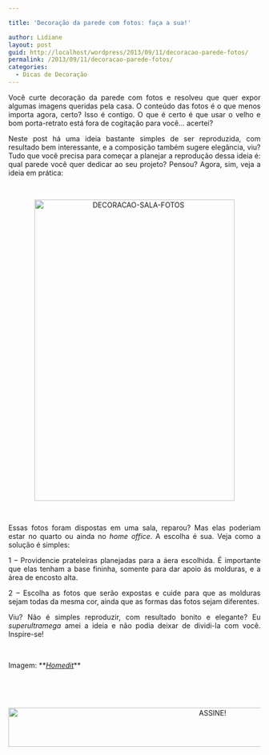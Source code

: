 ```yaml
---

title: 'Decoração da parede com fotos: faça a sua!'

author: Lidiane
layout: post
guid: http://localhost/wordpress/2013/09/11/decoracao-parede-fotos/
permalink: /2013/09/11/decoracao-parede-fotos/
categories:
  - Dicas de Decoração
---
```

<p style="text-align: justify;">
  Você curte decoração da parede com fotos e resolveu que quer expor algumas imagens queridas pela casa. O conteúdo das fotos é o que menos importa agora, certo? Isso é contigo. O que é certo é que usar o velho e bom porta-retrato está fora de cogitação para você… acertei?
</p>

<p style="text-align: justify;">
  <p style="text-align: justify;" align="justify">
    Neste post há uma ideia bastante simples de ser reproduzida, com resultado bem interessante, e a composição também sugere elegância, viu? Tudo que você precisa para começar a planejar a reprodução dessa ideia é: qual parede você quer dedicar ao seu projeto? Pensou? Agora, sim, veja a ideia em prática:
  </p>
  
  <p>
    &nbsp;
  </p>
  
  <p align="center">
    <a href="http://www.trololodemulher.com.br/blog/wp-content/uploads/2013/09/DECORACAO-SALA-FOTOS.jpg"><img class="alignnone size-full wp-image-9764" src="http://www.trololodemulher.com.br/blog/wp-content/uploads/2013/09/DECORACAO-SALA-FOTOS.jpg" alt="DECORACAO-SALA-FOTOS" width="400" height="600" /></a>
  </p>
  
  <p>
    &nbsp;
  </p>
  
  <p align="justify">
    Essas fotos foram dispostas em uma sala, reparou? Mas elas poderiam estar no quarto ou ainda no <em>home office</em>. A escolha é sua. Veja como a solução é simples:
  </p>
  
  <p align="justify">
    1 – Providencie prateleiras planejadas para a áera escolhida. É importante que elas tenham a base fininha, somente para dar apoio ás molduras, e a área de encosto alta.
  </p>
  
  <p align="justify">
    2 – Escolha as fotos que serão expostas e cuide para que as molduras sejam todas da mesma cor, ainda que as formas das fotos sejam diferentes.
  </p>
  
  <p align="justify">
    Viu? Não é simples reproduzir, com resultado bonito e elegante? Eu <em>superultramega </em>amei a ideia e não podia deixar de dividi-la com você. Inspire-se!
  </p>
  
  <p>
    &nbsp;
  </p>
  
  <p>
    Imagem: **<em><a href="http://www.homedit.com/" target="_blank">Homedit</a></em>**
  </p>
  
  <p>
    &nbsp;
  </p>
  
  <p>
    &nbsp;
  </p>
  
  <p align="center">
    <a href="http://feedburner.google.com/fb/a/mailverify?uri=blogBichaFemea&loc=en_US" target="_blank"><img class="alignnone size-full wp-image-10439" src="http://www.trololodemulher.com.br/blog/wp-content/uploads/2014/09/ASSINE.png" alt="ASSINE!" width="800" height="78" /></a>
  </p>
